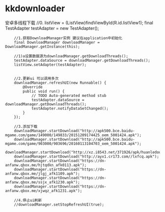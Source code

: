 # kkdownloader
安卓多线程下载
//0.
		listView = (ListView)findViewById(R.id.listView1);
		final TestAdapter testAdapter = new TestAdapter();
		
		//1.获取DownloadManager实例 建议在application中初始化
		final DownloadManager downloadManager = DownloadManager.getInstance(this);
		
		//1)a设置数据源为downloadManager.getDownloadThreads();
		testAdapter.dataSource = downloadManager.getDownloadThreads();
		listView.setAdapter(testAdapter);
		
		
		//2.更新ui 可以调用多次
		downloadManager.refreshUI(new Runnable() {
			@Override
			public void run() {
				// TODO Auto-generated method stub
				testAdapter.dataSource = downloadManager.getDownloadThreads();
				testAdapter.notifyDataSetChanged();
			}
		});
		
		//3.添加下载
		downloadManager.startDownload("http://apk500.bce.baidu-mgame.com/game/149000/149833/20151209174425_oem_5001424.apk");
		downloadManager.startDownload("http://apk500.bce.baidu-mgame.com/game/903000/903696/20160113104703_oem_5001424.apk");
		downloadManager.startDownload("http://xz.i8543.net/371926/apk/huanledoudizhu.apk");
		downloadManager.startDownload("http://ayx1.cr173.com//lxfcq.apk");
		downloadManager.startDownload("https://dn-anfanw.qbox.me/hjtqdkn_afk0113.apk");
		downloadManager.startDownload("https://dn-anfanw.qbox.me/jlgj_afk1109.apk");
		downloadManager.startDownload("https://dn-anfanw.qbox.me/ssjx_afk1230.apk");
		downloadManager.startDownload("https://dn-anfanw.qbox.me/xjwqz_afk1231.apk");
		
		//4.停止ui刷新
		//downloadManager.setStopRefreshUI(true);
